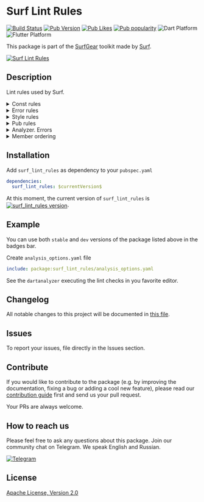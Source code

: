 # Surf Lint Rules

[![Build Status](https://shields.io/github/actions/workflow/status/surfstudio/flutter-surf-lint-rules/main.yml?logo=github&logoColor=white)](https://github.com/surfstudio/flutter-surf-lint-rules)
[![Pub Version](https://img.shields.io/pub/v/surf_lint_rules?logo=dart&logoColor=white)](https://pub.dev/packages/surf_lint_rules)
[![Pub Likes](https://badgen.net/pub/likes/surf_lint_rules)](https://pub.dev/packages/surf_lint_rules)
[![Pub popularity](https://badgen.net/pub/popularity/surf_lint_rules)](https://pub.dev/packages/surf_lint_rules/score)
![Dart Platform](https://badgen.net/pub/dart-platform/surf_lint_rules)
![Flutter Platform](https://badgen.net/pub/flutter-platform/surf_lint_rules)

This package is part of the [SurfGear](https://github.com/surfstudio/SurfGear) toolkit made by [Surf](https://surf.ru).

[![Surf Lint Rules](https://i.ibb.co/D7ymVLp/Surf-Lint-Rules.png)](https://github.com/surfstudio/SurfGear)

## Description

Lint rules used by Surf. 

<details><summary>Const rules</summary><br/>
    <ul>
      <li> <a href="https://dart-lang.github.io/linter/lints/prefer_const_constructors.html">prefer_const_constructors</a> </li>
      <li> <a href="https://dart-lang.github.io/linter/lints/prefer_const_constructors_in_immutables.html">prefer_const_constructors_in_immutables</a> </li>
      <li> <a href="https://dart-lang.github.io/linter/lints/prefer_const_declarations.html">prefer_const_declarations</a> </li>
      <li> <a href="https://dart-lang.github.io/linter/lints/prefer_const_literals_to_create_immutables.html">prefer_const_literals_to_create_immutables</a> </li>
      <li> <a href="https://dart-lang.github.io/linter/lints/unnecessary_const.html">unnecessary_const</a> </li>
      <li> <a href="https://dart-lang.github.io/linter/lints/unnecessary_late.html">unnecessary_late</a> </li>
    </ul>
</details>

<details><summary>Error rules</summary><br/>
    <ul>
      <li> <a href="https://dart-lang.github.io/linter/lints/always_use_package_imports.html">always_use_package_imports</a> </li>
      <li> <a href="https://dart-lang.github.io/linter/lints/avoid_dynamic_calls.html">avoid_dynamic_calls</a> </li>
      <li> <a href="https://dart-lang.github.io/linter/lints/avoid_empty_else.html">avoid_empty_else</a> </li>
      <li> <a href="https://dart-lang.github.io/linter/lints/avoid_print.html">avoid_print</a> </li>
      <li> <a href="https://dart-lang.github.io/linter/lints/avoid_relative_lib_imports.html">avoid_relative_lib_imports</a> </li>
      <li> <a href="https://dart-lang.github.io/linter/lints/avoid_returning_null_for_future.html">avoid_returning_null_for_future</a> </li>
      <li> <a href="https://dart-lang.github.io/linter/lints/avoid_slow_async_io.html">avoid_slow_async_io</a> </li>
      <li> <a href="https://dart-lang.github.io/linter/lints/avoid_type_to_string.html">avoid_type_to_string</a> </li>
      <li> <a href="https://dart-lang.github.io/linter/lints/avoid_types_as_parameter_names.html">avoid_types_as_parameter_names</a> </li>
      <li> <a href="https://dart-lang.github.io/linter/lints/avoid_web_libraries_in_flutter.html">avoid_web_libraries_in_flutter</a> </li>
      <li> <a href="https://dart-lang.github.io/linter/lints/cancel_subscriptions.html">cancel_subscriptions</a> </li>
      <li> <a href="https://dart-lang.github.io/linter/lints/close_sinks.html">close_sinks</a> </li>
      <li> <a href="https://dart-lang.github.io/linter/lints/comment_references.html">comment_references</a> </li>
      <li> <a href="https://dart-lang.github.io/linter/lints/control_flow_in_finally.html">control_flow_in_finally</a> </li>
      <li> <a href="https://dart-lang.github.io/linter/lints/empty_statements.html">empty_statements</a> </li>
      <li> <a href="https://dart-lang.github.io/linter/lints/hash_and_equals.html">hash_and_equals</a> </li>
      <li> <a href="https://dart-lang.github.io/linter/lints/iterable_contains_unrelated_type.html">iterable_contains_unrelated_type</a> </li>
      <li> <a href="https://dart-lang.github.io/linter/lints/list_remove_unrelated_type.html">list_remove_unrelated_type</a> </li>
      <li> <a href="https://dart-lang.github.io/linter/lints/literal_only_boolean_expressions.html">literal_only_boolean_expressions</a> </li>
      <li> <a href="https://dart-lang.github.io/linter/lints/no_adjacent_strings_in_list.html">no_adjacent_strings_in_list</a> </li>
      <li> <a href="https://dart-lang.github.io/linter/lints/no_duplicate_case_values.html">no_duplicate_case_values</a> </li>
      <li> <a href="https://dart-lang.github.io/linter/lints/no_logic_in_create_state.html">no_logic_in_create_state</a> </li>
      <li> <a href="https://dart-lang.github.io/linter/lints/prefer_void_to_null.html">prefer_void_to_null</a> </li>
      <li> <a href="https://dart-lang.github.io/linter/lints/test_types_in_equals.html">test_types_in_equals</a> </li>
      <li> <a href="https://dart-lang.github.io/linter/lints/throw_in_finally.html">throw_in_finally</a> </li>
      <li> <a href="https://dart-lang.github.io/linter/lints/unnecessary_statements.html">unnecessary_statements</a> </li>
      <li> <a href="https://dart-lang.github.io/linter/lints/unrelated_type_equality_checks.html">unrelated_type_equality_checks</a> </li>
      <li> <a href="https://dart-lang.github.io/linter/lints/unsafe_html.html">unsafe_html</a> </li>
      <li> <a href="https://dart-lang.github.io/linter/lints/use_build_context_synchronously.html">use_build_context_synchronously</a> </li>
      <li> <a href="https://dart-lang.github.io/linter/lints/use_key_in_widget_constructors.html">use_key_in_widget_constructors</a> </li>
      <li> <a href="https://dart-lang.github.io/linter/lints/valid_regexps.html">valid_regexps</a>  </li>
    </ul>
</details>


<details><summary>Style rules</summary><br/>
    <ul>
      <li> <a href="https://dart-lang.github.io/linter/lints/always_declare_return_types.html">always_declare_return_types</a> </li>
      <li> <a href="https://dart-lang.github.io/linter/lints/always_put_required_named_parameters_first.html">always_put_required_named_parameters_first</a> </li>
      <li> <a href="https://dart-lang.github.io/linter/lints/always_require_non_null_named_parameters.html">always_require_non_null_named_parameters</a> </li>
      <li> <a href="https://dart-lang.github.io/linter/lints/annotate_overrides.html">annotate_overrides</a> </li>
      <li> <a href="https://dart-lang.github.io/linter/lints/avoid_annotating_with_dynamic.html">avoid_annotating_with_dynamic</a> </li>
      <li> <a href="https://dart-lang.github.io/linter/lints/avoid_bool_literals_in_conditional_expressions.html">avoid_bool_literals_in_conditional_expressions</a> </li>
      <li> <a href="https://dart-lang.github.io/linter/lints/avoid_catches_without_on_clauses.html">avoid_catches_without_on_clauses</a> </li>
      <li> <a href="https://dart-lang.github.io/linter/lints/avoid_catching_errors.html">avoid_catching_errors</a> </li>
      <li> <a href="https://dart-lang.github.io/linter/lints/avoid_equals_and_hash_code_on_mutable_classes.html">avoid_equals_and_hash_code_on_mutable_classes </a> </li>
      <li> <a href="https://dart-lang.github.io/linter/lints/avoid_escaping_inner_quotes.html">avoid_escaping_inner_quotes</a> </li>
      <li> <a href="https://dart-lang.github.io/linter/lints/avoid_field_initializers_in_const_classes.html">avoid_field_initializers_in_const_classes</a> </li>
      <li> <a href="https://dart-lang.github.io/linter/lints/avoid_function_literals_in_foreach_calls.html">avoid_function_literals_in_foreach_calls</a> </li>
      <li> <a href="https://dart-lang.github.io/linter/lints/avoid_implementing_value_types.html">avoid_implementing_value_types</a> </li>
      <li> <a href="https://dart-lang.github.io/linter/lints/avoid_init_to_null.html">avoid_init_to_null</a> </li>
      <li> <a href="https://dart-lang.github.io/linter/lints/avoid_js_rounded_ints.html">avoid_js_rounded_ints</a> </li>
      <li> <a href="https://dart-lang.github.io/linter/lints/avoid_multiple_declarations_per_line.html">avoid_multiple_declarations_per_line</a> </li>
      <li> <a href="https://dart-lang.github.io/linter/lints/avoid_null_checks_in_equality_operators.html">avoid_null_checks_in_equality_operators</a> </li>
      <li> <a href="https://dart-lang.github.io/linter/lints/avoid_positional_boolean_parameters.html">avoid_positional_boolean_parameters</a> </li>
      <li> <a href="https://dart-lang.github.io/linter/lints/avoid_private_typedef_functions.html">avoid_private_typedef_functions</a> </li>
      <li> <a href="https://dart-lang.github.io/linter/lints/avoid_redundant_argument_values.html">avoid_redundant_argument_values</a> </li>
      <li> <a href="https://dart-lang.github.io/linter/lints/avoid_renaming_method_parameters.html">avoid_renaming_method_parameters</a> </li>
      <li> <a href="https://dart-lang.github.io/linter/lints/avoid_return_types_on_setters.html">avoid_return_types_on_setters</a> </li>
      <li> <a href="https://dart-lang.github.io/linter/lints/avoid_returning_null.html">avoid_returning_null</a> </li>
      <li> <a href="https://dart-lang.github.io/linter/lints/avoid_returning_null_for_void.html">avoid_returning_null_for_void</a> </li>
      <li> <a href="https://dart-lang.github.io/linter/lints/avoid_returning_this.html">avoid_returning_this</a> </li>
      <li> <a href="https://dart-lang.github.io/linter/lints/avoid_setters_without_getters.html">avoid_setters_without_getters</a> </li>
      <li> <a href="https://dart-lang.github.io/linter/lints/avoid_shadowing_type_parameters.html">avoid_shadowing_type_parameters</a> </li>
      <li> <a href="https://dart-lang.github.io/linter/lints/avoid_single_cascade_in_expression_statements.html">avoid_single_cascade_in_expression_statements</a> </li>
      <li> <a href="https://dart-lang.github.io/linter/lints/avoid_types_on_closure_parameters.html">avoid_types_on_closure_parameters</a> </li>
      <li> <a href="https://dart-lang.github.io/linter/lints/avoid_unnecessary_containers.html">avoid_unnecessary_containers</a> </li>
      <li> <a href="https://dart-lang.github.io/linter/lints/avoid_unused_constructor_parameters.html">avoid_unused_constructor_parameters</a> </li>
      <li> <a href="https://dart-lang.github.io/linter/lints/avoid_void_async.html">avoid_void_async</a> </li>
      <li> <a href="https://dart-lang.github.io/linter/lints/await_only_futures.html">await_only_futures</a> </li>
      <li> <a href="https://dart-lang.github.io/linter/lints/camel_case_extensions.html">camel_case_extensions</a> </li>
      <li> <a href="https://dart-lang.github.io/linter/lints/camel_case_types.html">camel_case_types</a> </li>
      <li> <a href="https://dart-lang.github.io/linter/lints/cascade_invocations.html">cascade_invocations</a> </li>
      <li> <a href="https://dart-lang.github.io/linter/lints/constant_identifier_names.html">constant_identifier_names</a> </li>
      <li> <a href="https://dart-lang.github.io/linter/lints/curly_braces_in_flow_control_structures.html">curly_braces_in_flow_control_structures</a> </li>
      <li> <a href="https://dart-lang.github.io/linter/lints/deprecated_consistency.html">deprecated_consistency</a> </li>
      <li> <a href="https://dart-lang.github.io/linter/lints/directives_ordering.html">directives_ordering</a> </li>
      <li> <a href="https://dart-lang.github.io/linter/lints/do_not_use_environment.html">do_not_use_environment</a> </li>
      <li> <a href="https://dart-lang.github.io/linter/lints/empty_catches.html">empty_catches</a> </li>
      <li> <a href="https://dart-lang.github.io/linter/lints/empty_constructor_bodies.html">empty_constructor_bodies</a> </li>
      <li> <a href="https://dart-lang.github.io/linter/lints/exhaustive_cases.html">exhaustive_cases</a> </li>
      <li> <a href="https://dart-lang.github.io/linter/lints/file_names.html">file_names</a> </li>
      <li> <a href="https://dart-lang.github.io/linter/lints/implementation_imports.html">implementation_imports</a> </li>
      <li> <a href="https://dart-lang.github.io/linter/lints/leading_newlines_in_multiline_strings.html">leading_newlines_in_multiline_strings</a> </li>
      <li> <a href="https://dart-lang.github.io/linter/lints/library_names.html">library_names</a> </li>
      <li> <a href="https://dart-lang.github.io/linter/lints/library_prefixes.html">library_prefixes</a> </li>
      <li> <a href="https://dart-lang.github.io/linter/lints/missing_whitespace_between_adjacent_strings.html">missing_whitespace_between_adjacent_strings</a> </li>
      <li> <a href="https://dart-lang.github.io/linter/lints/no_runtimeType_toString.html">no_runtimeType_toString</a> </li>
      <li> <a href="https://dart-lang.github.io/linter/lints/non_constant_identifier_names.html">non_constant_identifier_names</a> </li>
      <li> <a href="https://dart-lang.github.io/linter/lints/null_closures.html">null_closures</a> </li>
      <li> <a href="https://dart-lang.github.io/linter/lints/omit_local_variable_types.html">omit_local_variable_types</a> </li>
      <li> <a href="https://dart-lang.github.io/linter/lints/one_member_abstracts.html">one_member_abstracts</a> </li>
      <li> <a href="https://dart-lang.github.io/linter/lints/only_throw_errors.html">only_throw_errors</a> </li>
      <li> <a href="https://dart-lang.github.io/linter/lints/overridden_fields.html">overridden_fields</a> </li>
      <li> <a href="https://dart-lang.github.io/linter/lints/package_api_docs.html">package_api_docs</a> </li>
      <li> <a href="https://dart-lang.github.io/linter/lints/parameter_assignments.html">parameter_assignments</a> </li>
      <li> <a href="https://dart-lang.github.io/linter/lints/prefer_adjacent_string_concatenation.html">prefer_adjacent_string_concatenation</a> </li>
      <li> <a href="https://dart-lang.github.io/linter/lints/prefer_asserts_in_initializer_lists.html">prefer_asserts_in_initializer_lists</a> </li>
      <li> <a href="https://dart-lang.github.io/linter/lints/prefer_collection_literals.html">prefer_collection_literals</a> </li>
      <li> <a href="https://dart-lang.github.io/linter/lints/prefer_conditional_assignment.html">prefer_conditional_assignment</a> </li>
      <li> <a href="https://dart-lang.github.io/linter/lints/prefer_constructors_over_static_methods.html">prefer_constructors_over_static_methods</a> </li>
      <li> <a href="https://dart-lang.github.io/linter/lints/prefer_contains.html">prefer_contains</a> </li>
      <li> <a href="https://dart-lang.github.io/linter/lints/prefer_equal_for_default_values.html">prefer_equal_for_default_values</a> </li>
      <li> <a href="https://dart-lang.github.io/linter/lints/prefer_final_fields.html">prefer_final_fields</a> </li>
      <li> <a href="https://dart-lang.github.io/linter/lints/prefer_final_in_for_each.html">prefer_final_in_for_each</a> </li>
      <li> <a href="https://dart-lang.github.io/linter/lints/prefer_final_locals.html">prefer_final_locals</a> </li>
      <li> <a href="https://dart-lang.github.io/linter/lints/prefer_for_elements_to_map_fromIterable.html">prefer_for_elements_to_map_fromIterable</a> </li>
      <li> <a href="https://dart-lang.github.io/linter/lints/prefer_function_declarations_over_variables.html">prefer_function_declarations_over_variables</a> </li>
      <li> <a href="https://dart-lang.github.io/linter/lints/prefer_generic_function_type_aliases.html">prefer_generic_function_type_aliases</a> </li>
      <li> <a href="https://dart-lang.github.io/linter/lints/prefer_if_elements_to_conditional_expressions.html">prefer_if_elements_to_conditional_expressions</a> </li>
      <li> <a href="https://dart-lang.github.io/linter/lints/prefer_if_null_operators.html">prefer_if_null_operators</a> </li>
      <li> <a href="https://dart-lang.github.io/linter/lints/prefer_initializing_formals.html">prefer_initializing_formals</a> </li>
      <li> <a href="https://dart-lang.github.io/linter/lints/prefer_inlined_adds.html">prefer_inlined_adds</a> </li>
      <li> <a href="https://dart-lang.github.io/linter/lints/prefer_interpolation_to_compose_strings.html">prefer_interpolation_to_compose_strings</a> </li>
      <li> <a href="https://dart-lang.github.io/linter/lints/prefer_is_empty.html">prefer_is_empty</a> </li>
      <li> <a href="https://dart-lang.github.io/linter/lints/prefer_is_not_empty.html">prefer_is_not_empty</a> </li>
      <li> <a href="https://dart-lang.github.io/linter/lints/prefer_is_not_operator.html">prefer_is_not_operator</a> </li>
      <li> <a href="https://dart-lang.github.io/linter/lints/prefer_iterable_whereType.html">prefer_iterable_whereType</a> </li>
      <li> <a href="https://dart-lang.github.io/linter/lints/prefer_mixin.html">prefer_mixin</a> </li>
      <li> <a href="https://dart-lang.github.io/linter/lints/prefer_null_aware_operators.html">prefer_null_aware_operators</a> </li>
      <li> <a href="https://dart-lang.github.io/linter/lints/prefer_single_quotes.html">prefer_single_quotes</a> </li>
      <li> <a href="https://dart-lang.github.io/linter/lints/prefer_spread_collections.html">prefer_spread_collections</a> </li>
      <li> <a href="https://dart-lang.github.io/linter/lints/prefer_typing_uninitialized_variables.html">prefer_typing_uninitialized_variables</a> </li>
      <li> <a href="https://dart-lang.github.io/linter/lints/provide_deprecation_message.html">provide_deprecation_message</a> </li>
      <li> <a href="https://dart-lang.github.io/linter/lints/public_member_api_docs.html">public_member_api_docs</a> (set to false) </li>
      <li> <a href="https://dart-lang.github.io/linter/lints/recursive_getters.html">recursive_getters</a> </li>
      <li> <a href="https://dart-lang.github.io/linter/lints/sized_box_for_whitespace.html">sized_box_for_whitespace</a> </li>
      <li> <a href="https://dart-lang.github.io/linter/lints/slash_for_doc_comments.html">slash_for_doc_comments</a> </li>
      <li> <a href="https://dart-lang.github.io/linter/lints/sort_child_properties_last.html">sort_child_properties_last</a> (set to false)</li>
      <li> <a href="https://dart-lang.github.io/linter/lints/sort_constructors_first.html">sort_constructors_first</a> (set to false) </li>
      <li> <a href="https://dart-lang.github.io/linter/lints/sort_unnamed_constructors_first.html">sort_unnamed_constructors_first</a> (set to false) </li>
      <li> <a href="https://dart-lang.github.io/linter/lints/type_annotate_public_apis.html">type_annotate_public_apis</a> </li>
      <li> <a href="https://dart-lang.github.io/linter/lints/type_init_formals.html">type_init_formals</a> </li>
      <li> <a href="https://dart-lang.github.io/linter/lints/unawaited_futures.html">unawaited_futures</a> </li>
      <li> <a href="https://dart-lang.github.io/linter/lints/unnecessary_await_in_return.html">unnecessary_await_in_return</a> </li>
      <li> <a href="https://dart-lang.github.io/linter/lints/unnecessary_brace_in_string_interps.html">unnecessary_brace_in_string_interps</a> </li>
      <li> <a href="https://dart-lang.github.io/linter/lints/unnecessary_getters_setters.html">unnecessary_getters_setters</a> </li>
      <li> <a href="https://dart-lang.github.io/linter/lints/unnecessary_lambdas.html">unnecessary_lambdas</a> </li>
      <li> <a href="https://dart-lang.github.io/linter/lints/unnecessary_new.html">unnecessary_new</a> </li>
      <li> <a href="https://dart-lang.github.io/linter/lints/unnecessary_null_aware_assignments.html">unnecessary_null_aware_assignments</a> </li>
      <li> <a href="https://dart-lang.github.io/linter/lints/unnecessary_null_checks.html">unnecessary_null_checks</a> </li>
      <li> <a href="https://dart-lang.github.io/linter/lints/unnecessary_null_in_if_null_operators.html">unnecessary_null_in_if_null_operators</a> </li>
      <li> <a href="https://dart-lang.github.io/linter/lints/unnecessary_nullable_for_final_variable_declarations.html">unnecessary_nullable_for_final_variable_declarations</a> </li>
      <li> <a href="https://dart-lang.github.io/linter/lints/unnecessary_overrides.html">unnecessary_overrides</a> </li>
      <li> <a href="https://dart-lang.github.io/linter/lints/unnecessary_parenthesis.html">unnecessary_parenthesis</a> </li>
      <li> <a href="https://dart-lang.github.io/linter/lints/unnecessary_raw_strings.html">unnecessary_raw_strings</a> </li>
      <li> <a href="https://dart-lang.github.io/linter/lints/unnecessary_string_escapes.html">unnecessary_string_escapes</a> </li>
      <li> <a href="https://dart-lang.github.io/linter/lints/unnecessary_string_interpolations.html">unnecessary_string_interpolations</a> </li>
      <li> <a href="https://dart-lang.github.io/linter/lints/unnecessary_this.html">unnecessary_this</a> </li>
      <li> <a href="https://dart-lang.github.io/linter/lints/use_full_hex_values_for_flutter_colors.html">use_full_hex_values_for_flutter_colors</a> </li>
      <li> <a href="https://dart-lang.github.io/linter/lints/use_function_type_syntax_for_parameters.html">use_function_type_syntax_for_parameters</a> </li>
      <li> <a href="https://dart-lang.github.io/linter/lints/use_if_null_to_convert_nulls_to_bools.html">use_if_null_to_convert_nulls_to_bools</a> </li>
      <li> <a href="https://dart-lang.github.io/linter/lints/use_is_even_rather_than_modulo.html">use_is_even_rather_than_modulo</a> </li>
      <li> <a href="https://dart-lang.github.io/linter/lints/use_late_for_private_fields_and_variables.html">use_late_for_private_fields_and_variables</a> </li>
      <li> <a href="https://dart-lang.github.io/linter/lints/use_named_constants.html">use_named_constants</a> </li>
      <li> <a href="https://dart-lang.github.io/linter/lints/use_raw_strings.html">use_raw_strings</a> </li>
      <li> <a href="https://dart-lang.github.io/linter/lints/use_rethrow_when_possible.html">use_rethrow_when_possible</a> </li>
      <li> <a href="https://dart-lang.github.io/linter/lints/use_setters_to_change_properties.html">use_setters_to_change_properties</a> </li>
      <li> <a href="https://dart-lang.github.io/linter/lints/use_string_buffers.html">use_string_buffers</a> </li>
      <li> <a href="https://dart-lang.github.io/linter/lints/use_to_and_as_if_applicable.html">use_to_and_as_if_applicable</a> </li>
      <li> <a href="https://dart-lang.github.io/linter/lints/void_checks.html">void_checks</a> </li>
      <li> <a href="https://dart-lang.github.io/linter/lints/lines_longer_than_80_chars.html">lines_longer_than_80_chars</a>  (set to false)</li>
      <li> <a href="https://dart-lang.github.io/linter/lints/flutter_style_todos.html">flutter_style_todos</a> </li>
      <li> <a href="https://dart-lang.github.io/linter/lints/conditional_uri_does_not_exist.html">conditional_uri_does_not_exist</a> </li>
      <li> <a href="https://dart-lang.github.io/linter/lints/no_leading_underscores_for_library_prefixes.html">no_leading_underscores_for_library_prefixes</a> </li>
      <li> <a href="https://dart-lang.github.io/linter/lints/no_leading_underscores_for_local_identifiers.html">no_leading_underscores_for_local_identifiers</a> </li>
      <li> <a href="https://dart-lang.github.io/linter/lints/secure_pubspec_urls.html">secure_pubspec_urls</a> </li>
      <li> <a href="https://dart-lang.github.io/linter/lints/sized_box_shrink_expand.html">sized_box_shrink_expand</a> </li>
      <li> <a href="https://dart-lang.github.io/linter/lints/use_decorated_box.html">use_decorated_box</a> </li>
      <li> <a href="https://dart-lang.github.io/linter/lints/use_colored_box.html">use_colored_box</a> </li>
      </ul>
</details>

<details><summary>Pub rules</summary><br/>
    <ul>
      <li> <a href="https://dart-lang.github.io/linter/lints/package_names.html">package_names</a> </li>
      <li> <a href="https://dart-lang.github.io/linter/lints/sort_pub_dependencies.html">sort_pub_dependencies</a> </li>
    </ul>
</details>

<details><summary>Analyzer. Errors</summary><br/>
    <ul>
      <li> <a href="https://dart-lang.github.io/linter/lints/always_use_package_imports.html">always_use_package_imports</a> </li>
      <li> <a href="https://dart-lang.github.io/linter/lints/avoid_dynamic_calls.html">avoid_dynamic_calls</a>  </li>
      <li> <a href="https://dart-lang.github.io/linter/lints/avoid_empty_else.html">avoid_empty_else</a> </li>
      <li> <a href="https://dart-lang.github.io/linter/lints/avoid_print.html">avoid_print</a> </li>
      <li> <a href="https://dart-lang.github.io/linter/lints/avoid_relative_lib_imports.html">avoid_relative_lib_imports</a> </li>
      <li> <a href="https://dart-lang.github.io/linter/lints/avoid_returning_null_for_future.html">avoid_returning_null_for_future</a> </li>
      <li> <a href="https://dart-lang.github.io/linter/lints/avoid_slow_async_io.html">avoid_slow_async_io</a> </li>
      <li> <a href="https://dart-lang.github.io/linter/lints/avoid_type_to_string.html">avoid_type_to_string</a> </li>
      <li> <a href="https://dart-lang.github.io/linter/lints/avoid_types_as_parameter_names.html">avoid_types_as_parameter_names</a> </li>
      <li> <a href="https://dart-lang.github.io/linter/lints/avoid_web_libraries_in_flutter.html">avoid_web_libraries_in_flutter</a> </li>
      <li> <a href="https://dart-lang.github.io/linter/lints/cancel_subscriptions.html">cancel_subscriptions</a> </li>
      <li> <a href="https://dart-lang.github.io/linter/lints/close_sinks.html">close_sinks</a> </li>
      <li> <a href="https://dart-lang.github.io/linter/lints/comment_references.html">comment_references</a> </li>
      <li> <a href="https://dart-lang.github.io/linter/lints/control_flow_in_finally.html">control_flow_in_finally</a> </li>
      <li> <a href="https://dart-lang.github.io/linter/lints/empty_statements.html">empty_statements</a> </li>
      <li> <a href="https://dart-lang.github.io/linter/lints/hash_and_equals.html">hash_and_equals</a> </li>
      <li> <a href="https://dart-lang.github.io/linter/lints/iterable_contains_unrelated_type.html">iterable_contains_unrelated_type</a> </li>
      <li> <a href="https://dart-lang.github.io/linter/lints/list_remove_unrelated_type.html">list_remove_unrelated_type</a> </li>
      <li> <a href="https://dart-lang.github.io/linter/lints/literal_only_boolean_expressions.html">literal_only_boolean_expressions</a> </li>
      <li> <a href="https://dart-lang.github.io/linter/lints/no_adjacent_strings_in_list.html">no_adjacent_strings_in_list</a> </li>
      <li> <a href="https://dart-lang.github.io/linter/lints/no_duplicate_case_values.html">no_duplicate_case_values</a> </li>
      <li> <a href="https://dart-lang.github.io/linter/lints/no_logic_in_create_state.html">no_logic_in_create_state</a> </li>
      <li> <a href="https://dart-lang.github.io/linter/lints/prefer_void_to_null.html">prefer_void_to_null</a> </li>
      <li> <a href="https://dart-lang.github.io/linter/lints/test_types_in_equals.html">test_types_in_equals</a> </li>
      <li> <a href="https://dart-lang.github.io/linter/lints/throw_in_finally.html">throw_in_finally</a> </li>
      <li> <a href="https://dart-lang.github.io/linter/lints/unnecessary_statements.html">unnecessary_statements</a> </li>
      <li> <a href="https://dart-lang.github.io/linter/lints/unrelated_type_equality_checks.html">unrelated_type_equality_checks</a> </li>
      <li> <a href="https://dart-lang.github.io/linter/lints/unsafe_html">unsafe_html</a> </li>
      <li> <a href="https://dart-lang.github.io/linter/lints/use_build_context_synchronously.html">use_build_context_synchronously</a> </li>
      <li> <a href="https://dart-lang.github.io/linter/lints/use_key_in_widget_constructors.html">use_key_in_widget_constructors</a> </li>
      <li> <a href="https://dart-lang.github.io/linter/lints/valid_regexps.html">valid_regexps</a> </li>
    </ul>
</details>

<details><summary>Member ordering</summary><br/>
    <ul>
      <li>public-static-const-fields</li>
      <li>private-static-const-fields</li>
      <li>public-static-final-fields</li>
      <li>private-static-final-fields</li>
      <li>public-static-fields</li>
      <li>private-static-fields</li>
      <li>public-final-fields</li>
      <li>private-final-fields</li>
      <li>public-fields</li>
      <li>public-getters-setters</li>
      <li>private-fields</li>
      <li>private-getters-setters</li>
      <li>constructors</li>
      <li>named-constructors</li>
      <li>factory-constructors</li>
      <li>overridden-methods</li>
      <li>public-static-methods</li>
      <li>public-methods</li>
      <li>protected-methods</li>
      <li>private-static-methods</li>
      <li>private-methods</li>
    </ul>
</details>


## Installation

Add `surf_lint_rules` as dependency to your `pubspec.yaml`

```yaml
dependencies:
  surf_lint_rules: $currentVersion$
```

<p>At this moment, the current version of <code>surf_lint_rules</code> is <a href="https://pub.dev/packages/surf_lint_rules"><img style="vertical-align:middle;" src="https://img.shields.io/pub/v/surf_lint_rules.svg" alt="surf_lint_rules version"></a>.</p>

## Example

You can use both `stable` and `dev` versions of the package listed above in the badges bar.

Create `analysis_options.yaml` file

```yaml
include: package:surf_lint_rules/analysis_options.yaml
```

See the `dartanalyzer` executing the lint checks in you favorite editor.

## Changelog

All notable changes to this project will be documented in [this file](./CHANGELOG.md).

## Issues

To report your issues, file directly in the Issues section.

## Contribute

If you would like to contribute to the package (e.g. by improving the documentation, fixing a bug or adding a cool new feature), please read our [contribution guide](./CONTRIBUTING.md) first and send us your pull request.

Your PRs are always welcome.

## How to reach us

Please feel free to ask any questions about this package. Join our community chat on Telegram. We speak English and Russian.

[![Telegram](https://img.shields.io/badge/chat-on%20Telegram-blue.svg)](https://t.me/SurfGear)

## License

[Apache License, Version 2.0](https://www.apache.org/licenses/LICENSE-2.0)
